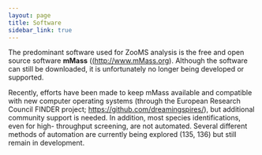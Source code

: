 ```yaml
---
layout: page
title: Software
sidebar_link: true
---
```


The predominant software used for ZooMS analysis is the free and open source software <b>mMass</b> (<a href="http://www.mmass.org/download/">(http://www.mMass.org</a>). Although the software can still be downloaded, it is unfortunately no longer being developed or supported. 

Recently, efforts have been made to keep mMass available and compatible with new computer operating systems (through the European Research Council FINDER project; https://github.com/dreamingspires/), but additional community support is needed. In addition, most species identifications, even for high- throughput screening, are not automated. Several different methods of automation are currently being explored (135, 136) but still remain in development.
